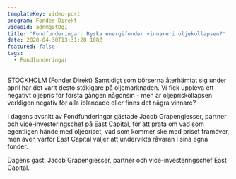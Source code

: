 ```yaml
---
templateKey: video-post
program: Fonder Direkt
videoId: adnmqStDqI
title: 'Fondfunderingar: Ryska energifonder vinnare i oljekollapsen?'
date: 2020-04-30T13:31:20.108Z
featured: false
tags:
  - Fondfunderingar
---
```

STOCKHOLM (Fonder Direkt) Samtidigt som börserna återhämtat sig under april har det varit desto stökigare på oljemarknaden. Vi fick uppleva ett negativt oljepris för första gången någonsin - men är oljepriskollapsen verkligen negativ för alla iblandade eller finns det några vinnare?

I dagens avsnitt av Fondfunderingar gästade Jacob Grapengiesser, partner och vice-investeringschef på East Capital, för att prata om vad som egentligen hände med oljepriset, vad som kommer ske med priset framöver, men även varför East Capital väljer att undervikta råvaran i sina egna fonder.

Dagens gäst: Jacob Grapengiesser, partner och vice-investeringschef East Capital.
